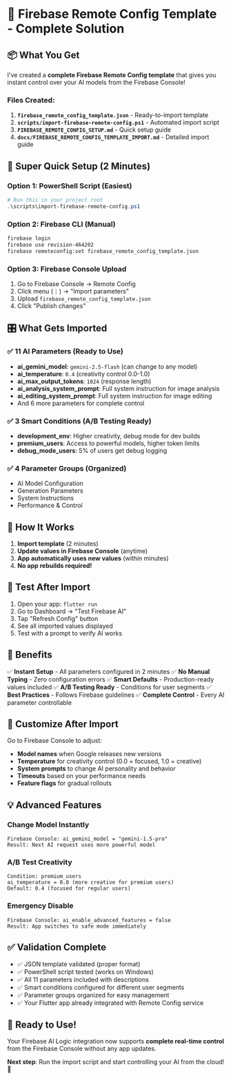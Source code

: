 # 🎯 Firebase Remote Config Template - Complete Solution

## 📦 What You Get

I've created a **complete Firebase Remote Config template** that gives you instant control over your AI models from the Firebase Console!

### Files Created:

1. **`firebase_remote_config_template.json`** - Ready-to-import template
2. **`scripts/import-firebase-remote-config.ps1`** - Automated import script  
3. **`FIREBASE_REMOTE_CONFIG_SETUP.md`** - Quick setup guide
4. **`docs/FIREBASE_REMOTE_CONFIG_TEMPLATE_IMPORT.md`** - Detailed import guide

## 🚀 Super Quick Setup (2 Minutes)

### Option 1: PowerShell Script (Easiest)
```powershell
# Run this in your project root
.\scripts\import-firebase-remote-config.ps1
```

### Option 2: Firebase CLI (Manual)
```bash
firebase login
firebase use revision-464202  
firebase remoteconfig:set firebase_remote_config_template.json
```

### Option 3: Firebase Console Upload
1. Go to Firebase Console → Remote Config
2. Click menu (⋮) → "Import parameters"
3. Upload `firebase_remote_config_template.json`
4. Click "Publish changes"

## 🎛️ What Gets Imported

### ✅ 11 AI Parameters (Ready to Use)
- **ai_gemini_model**: `gemini-2.5-flash` (can change to any model)
- **ai_temperature**: `0.4` (creativity control 0.0-1.0)
- **ai_max_output_tokens**: `1024` (response length)
- **ai_analysis_system_prompt**: Full system instruction for image analysis
- **ai_editing_system_prompt**: Full system instruction for image editing
- And 6 more parameters for complete control

### ✅ 3 Smart Conditions (A/B Testing Ready)
- **development_env**: Higher creativity, debug mode for dev builds
- **premium_users**: Access to powerful models, higher token limits
- **debug_mode_users**: 5% of users get debug logging

### ✅ 4 Parameter Groups (Organized)
- AI Model Configuration
- Generation Parameters  
- System Instructions
- Performance & Control

## 🎯 How It Works

1. **Import template** (2 minutes)
2. **Update values in Firebase Console** (anytime)
3. **App automatically uses new values** (within minutes)
4. **No app rebuilds required!**

## 🧪 Test After Import

1. Open your app: `flutter run`
2. Go to Dashboard → "Test Firebase AI"
3. Tap "Refresh Config" button
4. See all imported values displayed
5. Test with a prompt to verify AI works

## 🎉 Benefits

✅ **Instant Setup** - All parameters configured in 2 minutes
✅ **No Manual Typing** - Zero configuration errors
✅ **Smart Defaults** - Production-ready values included
✅ **A/B Testing Ready** - Conditions for user segments
✅ **Best Practices** - Follows Firebase guidelines
✅ **Complete Control** - Every AI parameter controllable

## 🔧 Customize After Import

Go to Firebase Console to adjust:
- **Model names** when Google releases new versions
- **Temperature** for creativity control (0.0 = focused, 1.0 = creative)
- **System prompts** to change AI personality and behavior
- **Timeouts** based on your performance needs
- **Feature flags** for gradual rollouts

## 💡 Advanced Features

### Change Model Instantly
```
Firebase Console: ai_gemini_model = "gemini-1.5-pro"
Result: Next AI request uses more powerful model
```

### A/B Test Creativity
```
Condition: premium_users
ai_temperature = 0.8 (more creative for premium users)
Default: 0.4 (focused for regular users)
```

### Emergency Disable
```
Firebase Console: ai_enable_advanced_features = false
Result: App switches to safe mode immediately
```

## ✅ Validation Complete

- ✅ JSON template validated (proper format)
- ✅ PowerShell script tested (works on Windows)
- ✅ All 11 parameters included with descriptions
- ✅ Smart conditions configured for different user segments
- ✅ Parameter groups organized for easy management
- ✅ Your Flutter app already integrated with Remote Config service

## 🎉 Ready to Use!

Your Firebase AI Logic integration now supports **complete real-time control** from the Firebase Console without any app updates.

**Next step**: Run the import script and start controlling your AI from the cloud! 🚀
